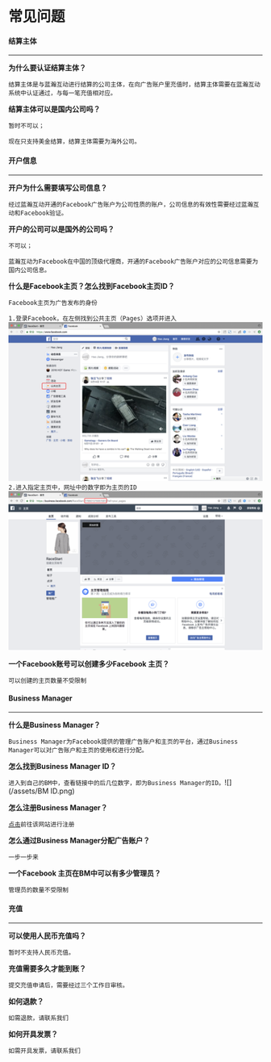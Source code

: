 # 常见问题

#### 结算主体

---

**为什么要认证结算主体？**

`结算主体是与蓝瀚互动进行结算的公司主体，在向广告账户里充值时，结算主体需要在蓝瀚互动系统中认证通过，与每一笔充值相对应。`

**结算主体可以是国内公司吗？**

`暂时不可以；`

`现在只支持美金结算，结算主体需要为海外公司。`

#### 开户信息

---

**开户为什么需要填写公司信息？**

`经过蓝瀚互动开通的Facebook广告账户为公司性质的账户，公司信息的有效性需要经过蓝瀚互动和Facebook验证。`

**开户的公司可以是国外的公司吗？**

`不可以；`

`蓝瀚互动为Facebook在中国的顶级代理商，开通的Facebook广告账户对应的公司信息需要为国内公司信息。`

**什么是Facebook主页？怎么找到Facebook主页ID？**

`Facebook主页为广告发布的身份`

`1.登录Facebook，在左侧找到公共主页（Pages）选项并进入`![](/assets/Page.png)`2.进入指定主页中，网址中的数字即为主页的ID`![](/assets/ID.png)

**一个Facebook账号可以创建多少Facebook 主页？**

`可以创建的主页数量不受限制`

#### Business Manager

---

**什么是Business Manager？**

`Business Manager为Facebook提供的管理广告账户和主页的平台，通过Business Manager可以对广告账户和主页的使用权进行分配。`

**怎么找到Business Manager ID？**

`进入到自己的BM中，查看链接中的后几位数字，即为Business Manager的ID。`![](/assets/BM ID.png)

**怎么注册Business Manager？**

[`点击`](/Business.facebook.com)`前往该网站进行注册`

**怎么通过Business Manager分配广告账户？**

`一步一步来`

**一个Facebook 主页在BM中可以有多少管理员？**

`管理员的数量不受限制`

#### 充值

---

**可以使用人民币充值吗？**

`暂时不支持人民币充值。`

**充值需要多久才能到账？**

`提交充值申请后，需要经过三个工作日审核。`

**如何退款？**

`如需退款，请联系我们`

**如何开具发票？**

`如需开具发票，请联系我们`

#### 



